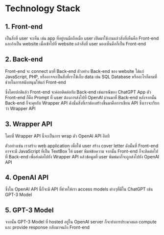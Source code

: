 # Technology Stack

## 1. Front-end

เป็นสิ่งที่ user จะเห็น เช่น app ที่อยู่บนมือถือเมื่อ user เปิดมาใช้งานแล้วสิ่งที่เห็นคือ Front-end และถ้าเป็น website เมื่อเข้าไปที่ website แล้วสิ่งที่ user มองเห็นคือก็เป็น Front-end

## 2. Back-end

Front-end จะ connect มาที่ Back-end ตัวอย่าง Back-end ของ website ได้แก่ JavaScript, PHP, หรืออาจจะเป็นสิ่งที่เราใช้เก็บ data เช่น SQL Database หรืออะไรก็ตามที่ช่วยในการสนับสนุนให้แก่ Front-end 

ซึ่งโดยปกติแล้ว Front-end จะค่อยติดต่อกับ Back-end เช่นกรณีของ ChatGPT App ตัว Front-end ก็คือ Prompt ที่ user ต้องการส่งไปที่ OpenAI ผ่านมาที่ Back-end หลังจากนั้น Back-end ก็จะคุยกับ Wrapper API ดังนั้นสิ่งที่เราต้องสร้างขึ้นมาคือการเขียน API ซึ่งเราจะเรียกว่า Wrapper API

## 3. Wrapper API

โดยที่ Wrapper API นี้จะเป็นการ wrap ตัว OpenAI API อีกที 

ตัวอย่างเช่น เราสร้าง web application เพื่อให้ user สร้าง cover letter ดังนั้นที่ Front-end อาจจะมี JavaScript ที่เป็น TextBox ให้ user พิมพ์ข้อความ จากนั้น Front-end ก็จะติดต่อไปที่ Back-end เพื่อส่งต่อไปยัง Wrapper API แล้วข้อมูลที่ user พิมพ์มาก็จะถูกส่งไปยัง OpenAI API 

## 4. OpenAI API

ซึ่งใน OpenAI API นี้ก็จะมี API ที่ช่วยให้เรา access models ต่างๆที่มีใน ChatGPT เช่น GPT-3 Model 

## 5. GPT-3 Model

จากนั้น GPT-3 Model ที่ hosted อยู่ใน OpenAI server ก็จะทำการประมวลผล compute และ provide response กลับมาจนถึง Front-end

